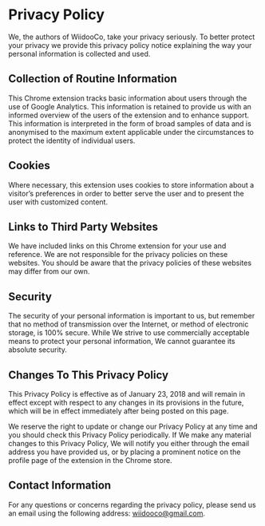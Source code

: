 # Privacy Policy

We, the authors of WiidooCo, take your privacy seriously. To better protect your privacy we provide this privacy policy notice explaining the way your personal information is collected and used.

## Collection of Routine Information

This Chrome extension tracks basic information about users through the use of Google Analytics. This information is retained to provide us with an informed overview of the users of the extension and to enhance support. This information is interpreted in the form of broad samples of data and is anonymised to the maximum extent applicable under the circumstances to protect the identity of individual users.

## Cookies

Where necessary, this extension uses cookies to store information about a visitor’s preferences in order to better serve the user and to present the user with customized content.

## Links to Third Party Websites

We have included links on this Chrome extension for your use and reference. We are not responsible for the privacy policies on these websites. You should be aware that the privacy policies of these websites may differ from our own.

## Security

The security of your personal information is important to us, but remember that no method of transmission over the Internet, or method of electronic storage, is 100% secure. While We strive to use commercially acceptable means to protect your personal information, We cannot guarantee its absolute security.

## Changes To This Privacy Policy

This Privacy Policy is effective as of January 23, 2018 and will remain in effect except with respect to any changes in its provisions in the future, which will be in effect immediately after being posted on this page.

We reserve the right to update or change our Privacy Policy at any time and you should check this Privacy Policy periodically. If We make any material changes to this Privacy Policy, We will notify you either through the email address you have provided us, or by placing a prominent notice on the profile page of the extension in the Chrome store.

## Contact Information

For any questions or concerns regarding the privacy policy, please send us an email using the following address: <wiidooco@gmail.com>.
